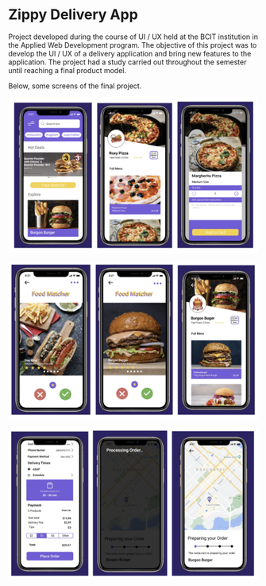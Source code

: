 # Zippy Delivery App

Project developed during the course of UI / UX held at the BCIT institution in the Applied Web Development program. The objective of this project was to develop the UI / UX of a delivery application and bring new features to the application. The project had a study carried out throughout the semester until reaching a final product model.

Below, some screens of the final project.

![Screenshot](WebScreen.png)

![Screenshot](WebScreen2.png)

![Screenshot](WebScreen3.png)
